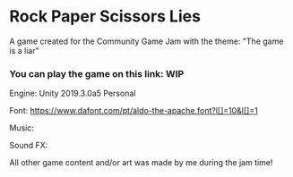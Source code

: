 # Rock Paper Scissors Lies
A game created for the Community Game Jam with the theme: "The game is a liar"

### You can play the game on this link: WIP




Engine: Unity 2019.3.0a5 Personal

Font: https://www.dafont.com/pt/aldo-the-apache.font?l[]=10&l[]=1

Music:

Sound FX:

All other game content and/or art was made by me during the jam time!

